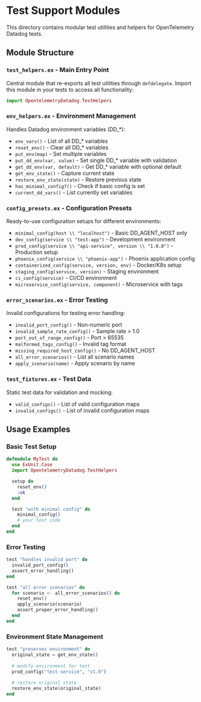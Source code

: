 # Test Support Modules

This directory contains modular test utilities and helpers for OpenTelemetry Datadog tests.

## Module Structure

### `test_helpers.ex` - Main Entry Point
Central module that re-exports all test utilities through `defdelegate`. Import this module in your tests to access all functionality:

```elixir
import OpentelemetryDatadog.TestHelpers
```

### `env_helpers.ex` - Environment Management
Handles Datadog environment variables (DD_*):

- `env_vars()` - List of all DD_* variables
- `reset_env()` - Clear all DD_* variables
- `put_env(map)` - Set multiple variables
- `put_dd_env(var, value)` - Set single DD_* variable with validation
- `get_dd_env(var, default)` - Get DD_* variable with optional default
- `get_env_state()` - Capture current state
- `restore_env_state(state)` - Restore previous state
- `has_minimal_config?()` - Check if basic config is set
- `current_dd_vars()` - List currently set variables

### `config_presets.ex` - Configuration Presets
Ready-to-use configuration setups for different environments:

- `minimal_config(host \\ "localhost")` - Basic DD_AGENT_HOST only
- `dev_config(service \\ "test-app")` - Development environment
- `prod_config(service \\ "api-service", version \\ "1.0.0")` - Production setup
- `phoenix_config(service \\ "phoenix-app")` - Phoenix application config
- `containerized_config(service, version, env)` - Docker/K8s setup
- `staging_config(service, version)` - Staging environment
- `ci_config(service)` - CI/CD environment
- `microservice_config(service, component)` - Microservice with tags

### `error_scenarios.ex` - Error Testing
Invalid configurations for testing error handling:

- `invalid_port_config()` - Non-numeric port
- `invalid_sample_rate_config()` - Sample rate > 1.0
- `port_out_of_range_config()` - Port > 65535
- `malformed_tags_config()` - Invalid tag format
- `missing_required_host_config()` - No DD_AGENT_HOST
- `all_error_scenarios()` - List all scenario names
- `apply_scenario(name)` - Apply scenario by name

### `test_fixtures.ex` - Test Data
Static test data for validation and mocking:

- `valid_configs()` - List of valid configuration maps
- `invalid_configs()` - List of invalid configuration maps

## Usage Examples

### Basic Test Setup
```elixir
defmodule MyTest do
  use ExUnit.Case
  import OpentelemetryDatadog.TestHelpers

  setup do
    reset_env()
    :ok
  end

  test "with minimal config" do
    minimal_config()
    # your test code
  end
end
```

### Error Testing
```elixir
test "handles invalid port" do
  invalid_port_config()
  assert_error_handling()
end

test "all error scenarios" do
  for scenario <- all_error_scenarios() do
    reset_env()
    apply_scenario(scenario)
    assert_proper_error_handling()
  end
end
```

### Environment State Management
```elixir
test "preserves environment" do
  original_state = get_env_state()
  
  # modify environment for test
  prod_config("test-service", "v1.0")
  
  # restore original state
  restore_env_state(original_state)
end
```
